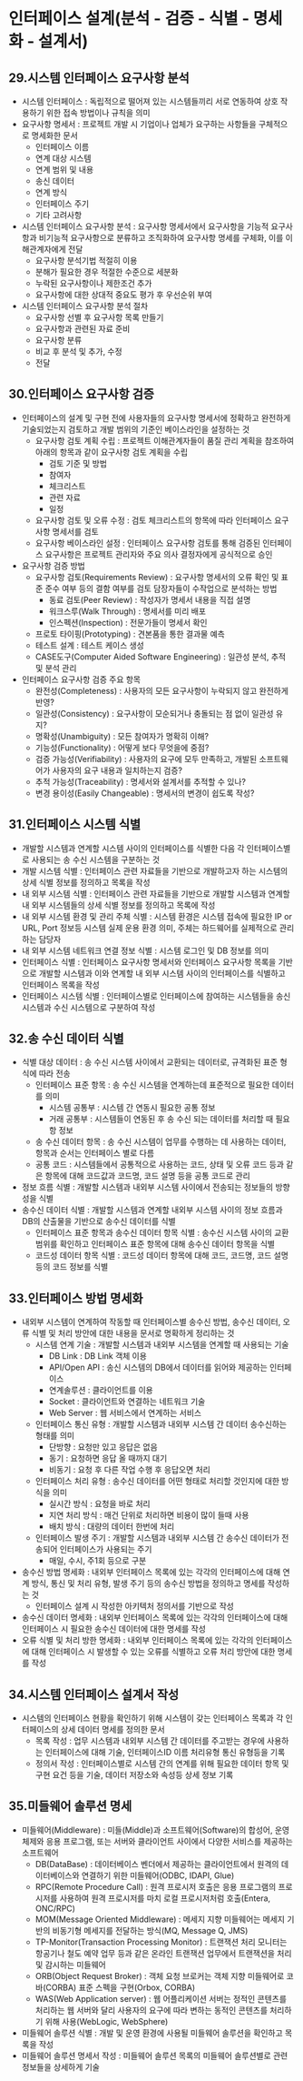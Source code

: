 # 인터페이스 설계(분석 - 검증 - 식별 - 명세화 - 설계서)

## 29.시스템 인터페이스 요구사항 분석
- 시스템 인터페이스 : 독립적으로 떨어져 있는 시스템들끼리 서로 연동하여 상호 작용하기 위한 접속 방법이나 규칙을 의미
- 요구사항 명세서 : 프로젝트 개발 시 기업이나 업체가 요구하는 사항들을 구체적으로 명세화한 문서
    + 인터페이스 이름
    + 연계 대상 시스템
    + 연계 범위 및 내용
    + 송신 데이터
    + 연계 방식
    + 인터페이스 주기
    + 기타 고려사항
- 시스템 인터페이스 요구사항 분석 : 요구사항 명세서에서 요구사항을 기능적 요구사항과 비기능적 요구사항으로 분류하고 조직화하여 요구사항 명세를 구체화, 이를 이해관계자에게 전달
    + 요구사항 분석기법 적절히 이용
    + 분해가 필요한 경우 적절한 수준으로 세분화
    + 누락된 요구사항이나 제한조건 추가
    + 요구사항에 대한 상대적 중요도 평가 후 우선순위 부여
- 시스템 인터페이스 요구사항 분석 절차
    + 요구사항 선별 후 요구사항 목록 만들기
    + 요구사항과 관련된 자료 준비
    + 요구사항 분류
    + 비교 후 분석 및 추가, 수정
    + 전달

## 30.인터페이스 요구사항 검증
- 인터페이스의 설계 및 구현 전에 사용자들의 요구사항 명세서에 정확하고 완전하게 기술되었는지 검토하고 개발 범위의 기준인 베이스라인을 설정하는 것
    + 요구사항 검토 계획 수립 : 프로젝트 이해관계자들이 품질 관리 계획을 참조하여 아래의 항목과 같이 요구사항 검토 계획을 수립
        * 검토 기준 및 방법
        * 참여자
        * 체크리스트
        * 관련 자료
        * 일정
    + 요구사항 검토 및 오류 수정 : 검토 체크리스트의 항목에 따라 인터페이스 요구사항 명세서를 검토
    + 요구사항 베이스라인 설정 : 인터페이스 요구사항 검토를 통해 검증된 인터페이스 요구사항은 프로젝트 관리자와 주요 의사 결정자에게 공식적으로 승인
- 요구사항 검증 방법
    + 요구사항 검토(Requirements Review) : 요구사항 명세서의 오류 확인 및 표준 준수 여부 등의 결함 여부를 검토 담장자들이 수작업으로 분석하는 방법
        * 동료 검토(Peer Review) : 작성자가 명세서 내용을 직접 설명
        * 워크스루(Walk Through) : 명세서를 미리 배포
        * 인스펙션(Inspection) : 전문가들이 명세서 확인
    + 프로토 타이핑(Prototyping) : 견본품을 통한 결과물 예측
    + 테스트 설계 : 테스트 케이스 생성
    + CASE도구(Computer Aided Software Engineering) : 일관성 분석, 추적 및 분석 관리
- 인터페이스 요구사항 검증 주요 항목
    + 완전성(Completeness) : 사용자의 모든 요구사항이 누락되지 않고 완전하게 반영?
    + 일관성(Consistency) : 요구사항이 모순되거나 충돌되는 점 없이 일관성 유지?
    + 명확성(Unambiguity) : 모든 참여자가 명확히 이해?
    + 기능성(Functionality) : 어떻게 보다 무엇을에 중점?
    + 검증 가능성(Verifiability) : 사용자의 요구에 모두 만족하고, 개발된 소프트웨어가 사용자의 요구 내용과 일치하는지 검증?
    + 추적 가능성(Traceability) : 명세서와 설계서를 추적할 수 있나?
    + 변경 용이성(Easily Changeable) : 명세서의 변경이 쉽도록 작성?

## 31.인터페이스 시스템 식별
- 개발할 시스템과 연계할 시스템 사이의 인터페이스를 식별한 다음 각 인터페이스별로 사용되는 송 수신 시스템을 구분하는 것
- 개발 시스템 식별 : 인터페이스 관련 자료들을 기반으로 개발하고자 하는 시스템의 상세 식별 정보를 정의하고 목록을 작성
- 내 외부 시스템 식별 : 인터페이스 관련 자료들을 기반으로 개발할 시스템과 연계할 내 외부 시스템들의 상세 식별 정보를 정의하고 목록에 작성
- 내 외부 시스템 환경 및 관리 주체 식별 : 시스템 환경은 시스템 접속에 필요한 IP or URL, Port 정보등 시스템 실제 운용 환경 의미, 주체는 하드웨어를 실제적으로 관리하는 담당자
- 내 외부 시스템 네트워크 연결 정보 식별 : 시스템 로그인 및 DB 정보를 의미
- 인터페이스 식별 : 인터페이스 요구사항 명세서와 인터페이스 요구사항 목록을 기반으로 개발할 시스템과 이와 연계할 내 외부 시스템 사이의 인터페이스를 식별하고 인터페이스 목록을 작성
- 인터페이스 시스템 식별 : 인터페이스별로 인터페이스에 참여하는 시스템들을 송신 시스템과 수신 시스템으로 구분하여 작성

## 32.송 수신 데이터 식별
- 식별 대상 데이터 : 송 수신 시스템 사이에서 교환되는 데이터로, 규격화된 표준 형식에 따라 전송
    + 인터페이스 표준 항목 : 송 수신 시스템을 연계하는데 표준적으로 필요한 데이터를 의미
        * 시스템 공통부 : 시스템 간 연동시 필요한 공통 정보
        * 거래 공통부 : 시스템들이 연동된 후 송 수신 되는 데이터를 처리할 때 필요항 정보
    + 송 수신 데이터 항목 : 송 수신 시스템이 업무를 수행하는 데 사용하는 데이터, 항목과 순서는 인터페이스 별로 다름
    + 공통 코드 : 시스템들에서 공통적으로 사용하는 코드, 상태 및 오류 코드 등과 같은 항목에 대해 코드값과 코드명, 코드 설명 등을 공통 코드로 관리
- 정보 흐름 식별 : 개발할 시스템과 내외부 시스템 사이에서 전송되는 정보들의 방향성을 식별
- 송수신 데이터 식별 : 개발할 시스템과 연계할 내외부 시스템 사이의 정보 흐름과 DB의 산출물을 기반으로 송수신 데이터를 식별
    + 인터페이스 표준 항목과 송수신 데이터 항목 식별 : 송수신 시스템 사이의 교환 범위를 확인하고 인터페이스 표준 항목에 대해 송수신 데이터 항목을 식별
    + 코드성 데이터 항목 식별 : 코드성 데이터 항목에 대해 코드, 코드명, 코드 설명 등의 코드 정보를 식별

## 33.인터페이스 방법 명세화
- 내외부 시스템이 연계하여 작동할 때 인터페이스별 송수신 방법, 송수신 데이터, 오류 식별 및 처리 방안에 대한 내용을 문서로 명확하게 정리하는 것
    + 시스템 연계 기술 : 개발할 시스템과 내외부 시스템을 연계할 때 사용되는 기술
        * DB Link : DB Link 객체 이용
        * API/Open API : 송신 시스템의 DB에서 데이터를 읽어와 제공하는 인터페이스
        * 연계솔루션 : 클라이언트를 이용
        * Socket : 클라이언트와 연결하는 네트워크 기술
        * Web Server : 웹 서비스에서 연계하는 서비스
    + 인터페이스 통신 유형 : 개발할 시스템과 내외부 시스템 간 데이터 송수신하는 형태를 의미
        * 단방향 : 요청만 있고 응답은 없음
        * 동기 : 요청하면 응답 올 때까지 대기
        * 비동기 : 요청 후 다른 작업 수행 후 응답오면 처리
    + 인터페이스 처리 유형 : 송수신 데이터를 어떤 형태로 처리할 것인지에 대한 방식을 의미
        * 실시간 방식 : 요청을 바로 처리
        * 지연 처리 방식 : 매건 단위로 처리하면 비용이 많이 들때 사용
        * 배치 방식 : 대량의 데이터 한번에 처리
    + 인터페이스 발생 주기 : 개발할 시스템과 내외부 시스템 간 송수신 데이터가 전송되어 인터페이스가 사용되는 주기
        * 매일, 수시, 주1회 등으로 구분
- 송수신 방법 명세화 : 내외부 인터페이스 목록에 있는 각각의 인터페이스에 대해 연계 방식, 통신 및 처리 유형, 발생 주기 등의 송수신 방법을 정의하고 명세를 작성하는 것
    + 인터페이스 설계 시 작성한 아키텍처 정의서를 기반으로 작성
- 송수신 데이터 명세화 : 내외부 인터페이스 목록에 있는 각각의 인터페이스에 대해 인터페이스 시 필요한 송수신 데이터에 대한 명세를 작성
- 오류 식별 및 처리 방한 명세화 : 내외부 인터페이스 목록에 있는 각각의 인터페이스에 대해 인터페이스 시 발생할 수 있는 오류를 식별하고 오류 처리 방안에 대한 명세를 작성

## 34.시스템 인터페이스 설계서 작성
- 시스템의 인터페이스 현황을 확인하기 위해 시스템이 갖는 인터페이스 목록과 각 인터페이스의 상세 데이터 명세를 정의한 문서
    + 목록 작성 : 업무 시스템과 내외부 시스템 간 데이터를 주고받는 경우에 사용하는 인터페이스에 대해 기술,  인터페이스ID 이름 처리유형 통신 유형등을 기록
    + 정의서 작성 : 인터페이스별로 시스템 간의 연계를 위해 필요한 데이터 항목 및 구현 요건 등을 기술, 데이터 저장소와 속성등 상세 정보 기록

## 35.미들웨어 솔루션 명세
- 미들웨어(Middleware) : 미들(Middle)과 소프트웨어(Software)의 합성어, 운영체제와 응용 프로그램, 또는 서버와 클라이언트 사이에서 다양한 서비스를 제공하는 소프트웨어
    + DB(DataBase) : 데이터베이스 벤더에서 제공하는 클라이언트에서 원격의 데이터베이스와 연결하기 위한 미들웨어(ODBC, IDAPI, Glue)
    + RPC(Remote Procedure Call) : 원격 프로시저 호출은 응용 프로그램의 프로시저를 사용하여 원격 프로시저를 마치 로컬 프로시저처럼 호출(Entera, ONC/RPC)
    + MOM(Message Oriented Middleware) : 메세지 지향 미들웨어는 메세지 기반의 비동기형 메세지를 전달하는 방식(MQ, Message Q, JMS)
    + TP-Monitor(Transaction Processing Monitor) : 트랜잭션 처리 모니터는 항공기나 철도 예약 업무 등과 같은 온라인 트랜잭션 업무에서 트랜잭션을 처리 및 감시하는 미들웨어
    + ORB(Object Request Broker) : 객체 요청 브로커는 객체 지향 미들웨어로 코바(CORBA) 표준 스펙을 구현(Orbox, CORBA)
    + WAS(Web Application server) : 웹 어플리케이션 서버는 정적인 콘텐츠를 처리하는 웹 서버와 달리 사용자의 요구에 따라 변하는 동적인 콘텐츠를 처리하기 위해 사용(WebLogic, WebSphere)
- 미들웨어 솔루션 식별 : 개발 및 운영 환경에 사용될 미들웨어 솔루션을 확인하고 목록을 작성
- 미들웨어 솔루션 명세서 작성 : 미들웨어 솔루션 목록의 미들웨어 솔루션별로 관련 정보들을 상세하게 기술
